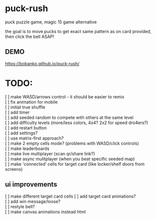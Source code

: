 # puck-rush

puck puzzle game, magic 15 game alternative

the goal is to move pucks to get exact same pattern as on card provided,
then click the bell ASAP!

## DEMO

https://bobanko.github.io/puck-rush/

# TODO:

[ ] make WASD/arrows control - it should be easier to remix  
[ ] fix animation for mobile  
[ ] initial true shuffle  
[ ] add timer  
[ ] add seeded random to compete with others at the same level  
[ ] add difficulty levels (more/less colors, 4x4? 2x2 for speed dro4ers?)  
[ ] add restart button  
[ ] add settings?  
[ ] use matrix-first approach?  
[ ] make 2 empty cells mode? (problems with WASD/click controls)  
[ ] make leaderboards  
[ ] make live multiplayer (scan qr/share link?)  
[ ] make async mulitplayer (when you beat specific seeded map)  
[ ] make 'connected' cells for target card (like locker/shelf doors from screens)

## ui improvements

[ ] make different target card cells
[ ] add target card animations?  
[ ] add win message/loose?  
[ ] restyle bell?  
[ ] make canvas animations instead html
